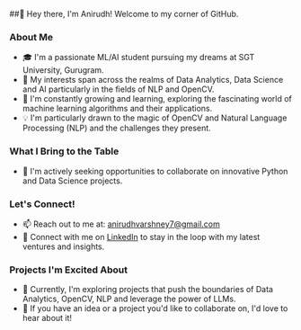 ##👋 Hey there, I'm Anirudh! Welcome to my corner of GitHub.

### About Me
- 🎓 I'm a passionate ML/AI student pursuing my dreams at SGT University, Gurugram.
- 👀 My interests span across the realms of Data Analytics, Data Science and AI particularly in the fields of NLP and OpenCV.
- 🌱 I'm constantly growing and learning, exploring the fascinating world of machine learning algorithms and their applications.
- 💡 I'm particularly drawn to the magic of OpenCV and Natural Language Processing (NLP) and the challenges they present.

### What I Bring to the Table
- 🤝 I'm actively seeking opportunities to collaborate on innovative Python and Data Science projects.

### Let's Connect!
- 📫 Reach out to me at: [anirudhvarshney7@gmail.com](mailto:anirudhvarshney7@gmail.com)
- 🔗 Connect with me on [LinkedIn](https://www.linkedin.com/in/anirudh-v-096290228/) to stay in the loop with my latest ventures and insights.

### Projects I'm Excited About
- 🚀 Currently, I'm exploring projects that push the boundaries of Data Analytics, OpenCV, NLP and leverage the power of LLMs.
- 💼 If you have an idea or a project you'd like to collaborate on, I'd love to hear about it!
